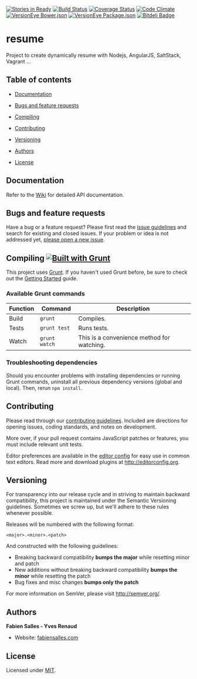 [![Stories in Ready](https://badge.waffle.io/fabiensalles/resume.png?label=ready&title=Ready)](https://waffle.io/fabiensalles/resume) [![Build Status](http://travis-ci.org/FabienSalles/resume.png)](http://travis-ci.org/FabienSalles/resume) [![Coverage Status](https://coveralls.io/repos/FabienSalles/resume/badge.png)](https://coveralls.io/r/FabienSalles/resume) [![Code Climate](https://codeclimate.com/github/FabienSalles/resume.png)](https://codeclimate.com/github/FabienSalles/resume) [![VersionEye Bower.json](https://www.versioneye.com/user/projects/533fe367e97a46c4e8000008/badge.png)](https://www.versioneye.com/user/projects/533fe367e97a46c4e8000008) [![VersionEye Package.json](https://www.versioneye.com/user/projects/533fe427e97a46f4b3000040/badge.png)](https://www.versioneye.com/user/projects/533fe427e97a46f4b3000040) [![Bitdeli Badge](https://d2weczhvl823v0.cloudfront.net/FabienSalles/resume/trend.png)](https://bitdeli.com/free "Bitdeli Badge")
# resume 

Project to create dynamically resume with Nodejs, AngularJS, SaltStack, Vagrant ...

## Table of contents
- [Documentation](#documentation)
- [Bugs and feature requests](#bugs-and-feature-requests)
- [Compiling](#compiling-)
- [Contributing](#contributing)

- [Versioning](#versioning)
- [Authors](#authors)
- [License](#license)

## Documentation

Refer to the [Wiki](https://github.com/FabienSalles/resume/wiki) for detailed API documentation.

## Bugs and feature requests

Have a bug or a feature request? Please first read the [issue guidelines](CONTRIBUTING.md#using-the-issue-tracker) and search for existing and closed issues. If your problem or idea is not addressed yet, [please open a new issue](https://github.com/FabienSalles/resume/issues).

## Compiling [![Built with Grunt](https://cdn.gruntjs.com/builtwith.png)](http://gruntjs.com/)

This project uses [Grunt](http://gruntjs.com/). If you haven't used Grunt before, be sure to check out the [Getting Started](http://gruntjs.com/getting-started) guide.

### Available Grunt commands

| Function  | Command       | Description                                   |
| --------- | ------------- | --------------------------------------------- |
| Build     | `grunt`       | Compiles.                                     |
| Tests     | `grunt test`  | Runs tests.                                   |
| Watch     | `grunt watch` | This is a convenience method for watching.    |

### Troubleshooting dependencies

Should you encounter problems with installing dependencies or running Grunt commands, uninstall all previous dependency versions (global and local). Then, rerun `npm install`.

## Contributing

Please read through our [contributing guidelines](CONTRIBUTING.md). Included are directions for opening issues, coding standards, and notes on development.

More over, if your pull request contains JavaScript patches or features, you must include relevant unit tests.

Editor preferences are available in the [editor config](.editorconfig) for easy use in common text editors. Read more and download plugins at <http://editorconfig.org>.

## Versioning

For transparency into our release cycle and in striving to maintain backward compatibility, this project is maintained under the Semantic Versioning guidelines. Sometimes we screw up, but we'll adhere to these rules whenever possible.

Releases will be numbered with the following format:

`<major>.<minor>.<patch>`

And constructed with the following guidelines:

- Breaking backward compatibility **bumps the major** while resetting minor and patch
- New additions without breaking backward compatibility **bumps the minor** while resetting the patch
- Bug fixes and misc changes **bumps only the patch**

For more information on SemVer, please visit <http://semver.org/>.

## Authors

**Fabien Salles - Yves Renaud**

- Website: [fabiensalles.com](fabiensalles.com)

## License

Licensed under [MIT](LICENSE).
